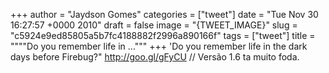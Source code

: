 
+++
author = "Jaydson Gomes"
categories = ["tweet"]
date = "Tue Nov 30 16:27:57 +0000 2010"
draft = false
image = "{TWEET_IMAGE}"
slug = "c5924e9ed85805a5b7fc4188882f2996a890166f"
tags = ["tweet"]
title = """"Do you remember life in ..."""
+++
'Do you remember life in the dark days before Firebug?" http://goo.gl/gFyCU // Versão 1.6 ta muito foda.
